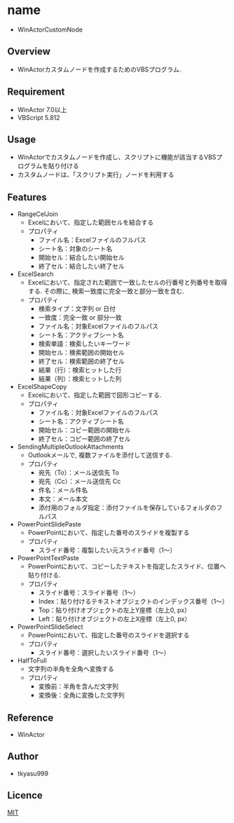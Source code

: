 # name
- WinActorCustomNode

## Overview
- WinActorカスタムノードを作成するためのVBSプログラム.

## Requirement
- WinActor 7.0以上
- VBScript 5.812

## Usage
- WinActorでカスタムノードを作成し、スクリプトに機能が該当するVBSプログラムを貼り付ける
- カスタムノードは、「スクリプト実行」ノードを利用する

## Features
- RangeCelJoin
    - Excelにおいて、指定した範囲セルを結合する
    - プロパティ
        - ファイル名：Excelファイルのフルパス
        - シート名：対象のシート名
        - 開始セル：結合したい開始セル
        - 終了セル：結合したい終了セル
- ExcelSearch
    - Excelにおいて、指定された範囲で一致したセルの行番号と列番号を取得する. その際に, 検索一致度に完全一致と部分一致を含む.
    - プロパティ
        - 検索タイプ：文字列 or 日付
        - 一致度：完全一致 or 部分一致
        - ファイル名：対象Excelファイルのフルパス
        - シート名：アクティブシート名
        - 検索単語：検索したいキーワード
        - 開始セル：検索範囲の開始セル
        - 終了セル：検索範囲の終了セル
        - 結果（行）：検索ヒットした行
        - 結果（列）：検索ヒットした列
- ExcelShapeCopy
    - Excelにおいて、指定した範囲で図形コピーする.
    - プロパティ
        - ファイル名：対象Excelファイルのフルパス
        - シート名：アクティブシート名
        - 開始セル：コピー範囲の開始セル
        - 終了セル：コピー範囲の終了セル
- SendingMultipleOutlookAttachments
    - Outlookメールで, 複数ファイルを添付して送信する.
    - プロパティ
        - 宛先（To）：メール送信先 To
        - 宛先（Cc）：メール送信先 Cc
        - 件名：メール件名
        - 本文：メール本文
        - 添付用のフォルダ指定：添付ファイルを保存しているフォルダのフルパス
- PowerPointSlidePaste
    - PowerPointにおいて、指定した番号のスライドを複製する
    - プロパティ
        - スライド番号：複製したい元スライド番号（1～）
- PowerPointTextPaste
    - PowerPointにおいて、コピーしたテキストを指定したスライド、位置へ貼り付ける.
    - プロパティ
        - スライド番号：スライド番号（1～）
        - Index：貼り付けるテキストオブジェクトのインデックス番号（1～）
        - Top：貼り付けオブジェクトの左上Y座標（左上0, px）
        - Left：貼り付けオブジェクトの左上X座標（左上0, px）
- PowerPointSlideSelect
    - PowerPointにおいて、指定した番号のスライドを選択する
    - プロパティ
        - スライド番号：選択したいスライド番号（1～）
- HalfToFull
    - 文字列の半角を全角へ変換する
    - プロパティ
        - 変換前：半角を含んだ文字列
        - 変換後：全角に変換した文字列

## Reference
- WinActor

## Author
- tkyasu999

## Licence
[MIT](https://github.com/tkyasu999/DebugNodeVbs/blob/main/LICENSE)